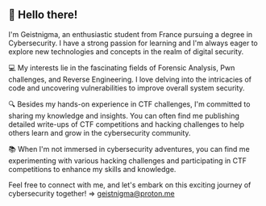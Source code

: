 ## 👋 Hello there!

I'm Geistnigma, an enthusiastic student from France pursuing a degree in Cybersecurity. I have a strong passion for learning and I'm always eager to explore new technologies and concepts in the realm of digital security.

💻 My interests lie in the fascinating fields of Forensic Analysis, Pwn challenges, and Reverse Engineering. I love delving into the intricacies of code and uncovering vulnerabilities to improve overall system security.

🔍 Besides my hands-on experience in CTF challenges, I'm committed to sharing my knowledge and insights. You can often find me publishing detailed write-ups of CTF competitions and hacking challenges to help others learn and grow in the cybersecurity community.

📚 When I'm not immersed in cybersecurity adventures, you can find me experimenting with various hacking challenges and participating in CTF competitions to enhance my skills and knowledge.

Feel free to connect with me, and let's embark on this exciting journey of cybersecurity together! => geistnigma@proton.me
